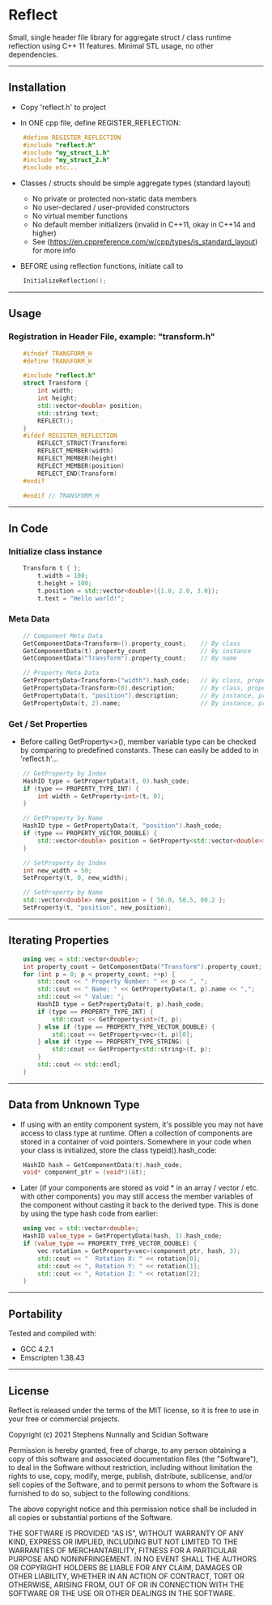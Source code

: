 # Reflect

Small, single header file library for aggregate struct / class runtime reflection using C++ 11 features. Minimal STL usage, no other dependencies.

-----
## Installation
- Copy 'reflect.h' to project

- In ONE cpp file, define REGISTER_REFLECTION:
```cpp
    #define REGISTER_REFLECTION
    #include "reflect.h"
    #include "my_struct_1.h"
    #include "my_struct_2.h"
    #include etc...
```

- Classes / structs should be simple aggregate types (standard layout)
    - No private or protected non-static data members
    - No user-declared / user-provided constructors 
    - No virtual member functions
    - No default member initializers (invalid in C++11, okay in C++14 and higher)
    - See (https://en.cppreference.com/w/cpp/types/is_standard_layout) for more info 

- BEFORE using reflection functions, initiate call to 
```cpp
    InitializeReflection();
```


-----
## Usage
### Registration in Header File, example: "transform.h"
```cpp
    #ifndef TRANSFORM_H
    #define TRANSFORM_H

    #include "reflect.h"
    struct Transform {
        int width;        
        int height;
        std::vector<double> position;
        std::string text;
        REFLECT();
    }
    #ifdef REGISTER_REFLECTION
        REFLECT_STRUCT(Transform)
        REFLECT_MEMBER(width)
        REFLECT_MEMBER(height)
        REFLECT_MEMBER(position)
        REFLECT_END(Transform)
    #endif

    #endif // TRANSFORM_H
```

-----
## In Code
### Initialize class instance
```cpp
    Transform t { };
        t.width = 100;
        t.height = 100;
        t.position = std::vector<double>({1.0, 2.0, 3.0});
        t.text = "Hello world!";
```
### Meta Data
```cpp
    // Component Meta Data
    GetComponentData<Transform>().property_count;    // By class 
    GetComponentData(t).property_count               // By instance
    GetComponentData("Transform").property_count;    // By name

    // Property Meta Data
    GetPropertyData<Transform>("width").hash_code;   // By class, property name
    GetPropertyData<Transform>(0).description;       // By class, property index
    GetPropertyData(t, "position").description;      // By instance, property name 
    GetPropertyData(t, 2).name;                      // By instance, property index
```

### Get / Set Properties
- Before calling GetProperty<>(), member variable type can be checked by comparing to predefined constants. These can easily be added to in 'reflect.h'...
```cpp
    // GetProperty by Index
    HashID type = GetPropertyData(t, 0).hash_code;
    if (type == PROPERTY_TYPE_INT) {
        int width = GetProperty<int>(t, 0);
    }

    // GetProperty by Name
    HashID type = GetPropertyData(t, "position").hash_code;
    if (type == PROPERTY_VECTOR_DOUBLE) {
        std::vector<double> position = GetProperty<std::vector<double>>(t, "position");
    }

    // SetProperty by Index
    int new_width = 50;
    SetProperty(t, 0, new_width);

    // SetProperty by Name
    std::vector<double> new_position = { 56.0, 58.5, 60.2 };
    SetProperty(t, "position", new_position);
```

-----
## Iterating Properties
```cpp
    using vec = std::vector<double>;
    int property_count = GetComponentData("Transform").property_count;
    for (int p = 0; p < property_count; ++p) {
        std::cout << " Property Number: " << p << ", ";
        std::cout << " Name: " << GetPropertyData(t, p).name << ",";
        std::cout << " Value: ";
        HashID type = GetPropertyData(t, p).hash_code;
        if (type == PROPERTY_TYPE_INT) {
            std::cout << GetProperty<int>(t, p);
        } else if (type == PROPERTY_TYPE_VECTOR_DOUBLE) {
            std::cout << GetProperty<vec>(t, p)[0];
        } else if (type == PROPERTY_TYPE_STRING) {
            std::cout << GetProperty<std::string>(t, p);
        }
        std::cout << std::endl;
    }
```

-----
## Data from Unknown Type
- If using with an entity component system, it's possible you may not have access to class type at runtime. Often a collection of components are stored in a container of void pointers. Somewhere in your code when your class is initialized, store the class typeid().hash_code:
```cpp
    HashID hash = GetComponentData(t).hash_code;
    void* component_ptr = (void*)(&t);
```  
- Later (if your components are stored as void * in an array / vector / etc. with other components) you may still access the member variables of the component without casting it back to the derived type. This is done by using the type hash code from earlier:
```cpp
    using vec = std::vector<double>;
    HashID value_type = GetPropertyData(hash, 3).hash_code;
    if (value_type == PROPERTY_TYPE_VECTOR_DOUBLE) {
        vec rotation = GetProperty<vec>(component_ptr, hash, 3);
        std::cout << "  Rotation X: " << rotation[0];
        std::cout << ", Rotation Y: " << rotation[1];
        std::cout << ", Rotation Z: " << rotation[2];
    }
```

-----
## Portability

Tested and compiled with:
- GCC 4.2.1
- Emscripten 1.38.43

-----
## License

Reflect is released under the terms of the MIT license, so it is free to use in your free or commercial projects.

Copyright (c) 2021 Stephens Nunnally and Scidian Software

Permission is hereby granted, free of charge, to any person obtaining a copy
of this software and associated documentation files (the "Software"), to deal
in the Software without restriction, including without limitation the rights
to use, copy, modify, merge, publish, distribute, sublicense, and/or sell
copies of the Software, and to permit persons to whom the Software is
furnished to do so, subject to the following conditions:

The above copyright notice and this permission notice shall be included in
all copies or substantial portions of the Software.

THE SOFTWARE IS PROVIDED "AS IS", WITHOUT WARRANTY OF ANY KIND, EXPRESS OR
IMPLIED, INCLUDING BUT NOT LIMITED TO THE WARRANTIES OF MERCHANTABILITY,
FITNESS FOR A PARTICULAR PURPOSE AND NONINFRINGEMENT. IN NO EVENT SHALL THE
AUTHORS OR COPYRIGHT HOLDERS BE LIABLE FOR ANY CLAIM, DAMAGES OR OTHER
LIABILITY, WHETHER IN AN ACTION OF CONTRACT, TORT OR OTHERWISE, ARISING FROM,
OUT OF OR IN CONNECTION WITH THE SOFTWARE OR THE USE OR OTHER DEALINGS IN
THE SOFTWARE.
